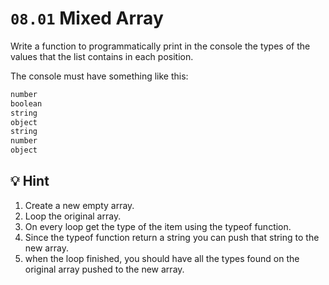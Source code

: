 # `08.01` Mixed Array

Write a function to programmatically print in the console the types of the values that the list contains in each position.

The console must have something like this:
```md
number
boolean
string
object
string
number
object
```

## :bulb: Hint 

1. Create a new empty array.
2. Loop the original array.
3. On every loop get the type of the item using the typeof function.
4. Since the typeof function return a string you can push that string to the new array.
5. when the loop finished, you should have all the types found on the original array pushed to the new array.